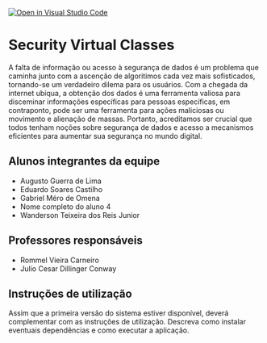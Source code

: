 [![Open in Visual Studio Code](https://classroom.github.com/assets/open-in-vscode-c66648af7eb3fe8bc4f294546bfd86ef473780cde1dea487d3c4ff354943c9ae.svg)](https://classroom.github.com/online_ide?assignment_repo_id=7598834&assignment_repo_type=AssignmentRepo)
# Security Virtual Classes
A falta de informação ou acesso à segurança de dados é um problema que caminha junto com a ascenção de algoritimos cada vez mais sofisticados, tornando-se um verdadeiro dilema para os usuários. Com a chegada da internet ubíqua, a obtenção dos dados é uma ferramenta valiosa para disceminar informações específicas para pessoas específicas, em contraponto, pode ser uma ferramenta para ações maliciosas ou movimento e alienação de massas. Portanto, acreditamos ser crucial que todos tenham noções sobre segurança de dados e acesso a mecanismos eficientes para aumentar sua segurança no mundo digital.

## Alunos integrantes da equipe

* Augusto Guerra de Lima
* Eduardo Soares Castilho
* Gabriel Méro de Omena
* Nome completo do aluno 4
* Wanderson Teixeira dos Reis Junior

## Professores responsáveis

* Rommel Vieira Carneiro
* Julio Cesar Dillinger Conway

## Instruções de utilização

Assim que a primeira versão do sistema estiver disponível, deverá complementar com as instruções de utilização. Descreva como instalar eventuais dependências e como executar a aplicação.
